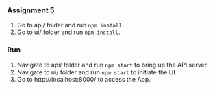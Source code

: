 ### Assignment 5

1. Go to api/ folder and run `npm install`.
2. Go to ui/ folder and run `npm install`.


### Run
1. Navigate to api/ folder and run `npm start` to bring up the API server. 
2. Navigate to ui/ folder and run `npm start` to initiate the UI. 
3. Go to http://localhost:8000/ to access the App.
